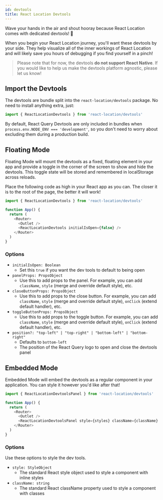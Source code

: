 ```yaml
---
id: devtools
title: React Location Devtools
---
```


Wave your hands in the air and shout hooray because React Location comes with dedicated devtools! 🥳

When you begin your React Location journey, you'll want these devtools by your side. They help visualize all of the inner workings of React Location and will likely save you hours of debugging if you find yourself in a pinch!

> Please note that for now, the devtools **do not support React Native**. If you would like to help us make the devtools platform agnostic, please let us know!

## Import the Devtools

The devtools are bundle split into the `react-location/devtools` package. No need to install anything extra, just:

```js
import { ReactLocationDevtools } from 'react-location/devtools'
```

By default, React Query Devtools are only included in bundles when `process.env.NODE_ENV === 'development'`, so you don't need to worry about excluding them during a production build.

## Floating Mode

Floating Mode will mount the devtools as a fixed, floating element in your app and provide a toggle in the corner of the screen to show and hide the devtools. This toggle state will be stored and remembered in localStorage across reloads.

Place the following code as high in your React app as you can. The closer it is to the root of the page, the better it will work!

```js
import { ReactLocationDevtools } from 'react-location/devtools'

function App() {
  return (
    <Router>
      <Outlet />
      <ReactLocationDevtools initialIsOpen={false} />
    </Router>
  )
}
```

### Options

- `initialIsOpen: Boolean`
  - Set this `true` if you want the dev tools to default to being open
- `panelProps: PropsObject`
  - Use this to add props to the panel. For example, you can add `className`, `style` (merge and override default style), etc.
- `closeButtonProps: PropsObject`
  - Use this to add props to the close button. For example, you can add `className`, `style` (merge and override default style), `onClick` (extend default handler), etc.
- `toggleButtonProps: PropsObject`
  - Use this to add props to the toggle button. For example, you can add `className`, `style` (merge and override default style), `onClick` (extend default handler), etc.
- `position?: "top-left" | "top-right" | "bottom-left" | "bottom-right"`
  - Defaults to `bottom-left`
  - The position of the React Query logo to open and close the devtools panel

## Embedded Mode

Embedded Mode will embed the devtools as a regular component in your application. You can style it however you'd like after that!

```js
import { ReactLocationDevtoolsPanel } from 'react-location/devtools'

function App() {
  return (
    <Router>
      <Outlet />
      <ReactLocationDevtoolsPanel style={styles} className={className} />
    </Router>
  )
}
```

### Options

Use these options to style the dev tools.

- `style: StyleObject`
  - The standard React style object used to style a component with inline styles
- `className: string`
  - The standard React className property used to style a component with classes
